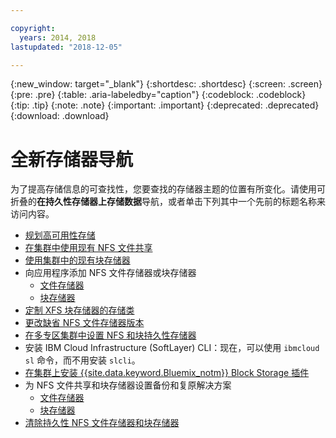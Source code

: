 ```yaml
---

copyright:
  years: 2014, 2018
lastupdated: "2018-12-05"

---
```


{:new_window: target="_blank"}
{:shortdesc: .shortdesc}
{:screen: .screen}
{:pre: .pre}
{:table: .aria-labeledby="caption"}
{:codeblock: .codeblock}
{:tip: .tip}
{:note: .note}
{:important: .important}
{:deprecated: .deprecated}
{:download: .download}


# 全新存储器导航
为了提高存储信息的可查找性，您要查找的存储器主题的位置有所变化。请使用可折叠的**在持久性存储器上存储数据**导航，或者单击下列其中一个先前的标题名称来访问内容。

*  [规划高可用性存储](cs_storage_planning.html#storage_planning)
*  [在集群中使用现有 NFS 文件共享](cs_storage_file.html#existing_file)
*  [使用集群中的现有块存储器](cs_storage_block.html#existing_block)
*  向应用程序添加 NFS 文件存储器或块存储器
    * [文件存储器](cs_storage_file.html#add_file)
    * [块存储器](cs_storage_block.html#add_block)
*  [定制 XFS 块存储器的存储类](cs_storage_block.html#custom_storageclass)
*  [更改缺省 NFS 文件存储器版本](cs_storage_file.html#nfs_version)
*  [在多专区集群中设置 NFS 和块持久性存储器](cs_storage_basics.html#multizone)
*  安装 IBM Cloud Infrastructure (SoftLayer) CLI：现在，可以使用 `ibmcloud sl` 命令，而不用安装 `slcli`。
*  [在集群上安装 {{site.data.keyword.Bluemix_notm}} Block Storage 插件](cs_storage_block.html#install_block)
*  为 NFS 文件共享和块存储器设置备份和复原解决方案
    * [文件存储器](cs_storage_file.html#backup_restore)
    * [块存储器](cs_storage_block.html#backup_restore)
*  [清除持久性 NFS 文件存储器和块存储器](cs_storage_remove.html#cleanup)
